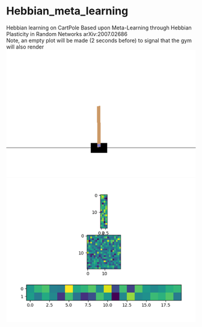 # Hebbian_meta_learning
Hebbian learning on CartPole
Based upon Meta-Learning through Hebbian Plasticity in Random Networks arXiv:2007.02686 <br/>
Note, an empty plot will be made (2 seconds before) to signal that the gym will also render <br/>
<img src="https://github.com/MOVzeroOne/Hebbian_meta_learning/blob/master/CartPole.PNG">
<img src="https://github.com/MOVzeroOne/Hebbian_meta_learning/blob/master/network.PNG"> 

